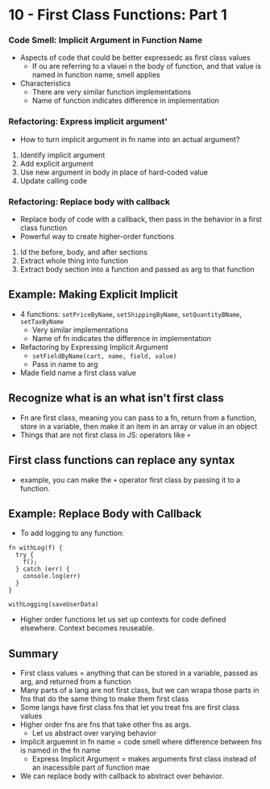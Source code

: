 # 10 - First Class Functions: Part 1

### Code Smell: Implicit Argument in Function Name

- Aspects of code that could be better expressedc as first class values
  - If ou are referring to a vlauei n the body of function, and that value is named in function name, smell applies
- Characteristics
  - There are very similar function implementations
  - Name of function indicates difference in implementation

### Refactoring: Express implicit argument'

- How to turn implicit argument in fn name into an actual argument?

1. Identify implicit argument
2. Add explicit argument
3. Use new argument in body in place of hard-coded value
4. Update calling code

### Refactoring: Replace body with callback

- Replace body of code with a callback, then pass in the behavior in a first class function
- Powerful way to create higher-order functions
  
1. Id the before, body, and after sections
2. Extract whole thing into function
3. Extract body section into a function and passed as arg to that function

## Example: Making Explicit Implicit

- 4 functions: `setPriceByName`, `setShippingByName`, `setQuantityBName`, `setTaxByName`
  - Very similar implementations
  - Name of fn indicates the difference in implementation
- Refactoring by Expressing Implicit Argument
  - `setFieldByName(cart, name, field, value)`
  - Pass in name to arg
- Made field name a first class value

## Recognize what is an what isn't first class

- Fn are first class, meaning you can pass to a fn, return from a function, store in a variable, then make it an item in an array or value in an object
- Things that are not first class in JS: operators like `+`
  
## First class functions can replace any syntax

- example, you can make the `+` operator first class by passing it to a function.

## Example: Replace Body with Callback

- To add logging to any function:

```
fn withLog(f) {
  try {
    f();
  } catch (err) {
    console.log(err)
  }
}

withLogging(saveUserData)
```

- Higher order functions let us set up contexts for code defined elsewhere. Context becomes reuseable.

## Summary

- First class values = anything that can be stored in a variable, passed as arg, and returned from a function
- Many parts of a lang are not first class, but we can wrapa those parts in fns that do the same thing to make them first class
- Some langs have first class fns that let you treat fns are first class values
- Higher order fns are fns that take other fns as args.
  - Let us abstract over varying behavior
- Implicit arguemnt in fn name = code smell where difference between fns is named in the fn name
  - Express Implicit Argument = makes arguments first class instead of an inacessible part of function mae
- We can replace body with callback to abstract over behavior.
